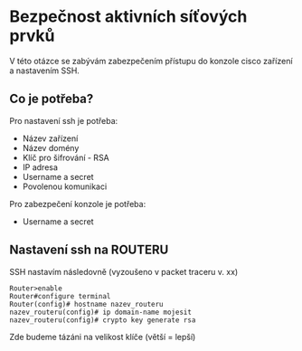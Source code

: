 # Bezpečnost aktivních síťových prvků
V této otázce se zabývám zabezpečením přístupu do konzole cisco zařízení a nastavením SSH.

## Co je potřeba?
Pro nastavení ssh je potřeba:
- Název zařízení
- Název domény
- Klíč pro šifrování - RSA
- IP adresa
- Username a secret
- Povolenou komunikaci

Pro zabezpečení konzole je potřeba:
- Username a secret

## Nastavení ssh na ROUTERU
SSH nastavím následovně (vyzoušeno v packet traceru v. xx)
```
Router>enable
Router#configure terminal
Router(config)# hostname nazev_routeru
nazev_routeru(config)# ip domain-name mojesit
nazev_routeru(config)# crypto key generate rsa 
```
Zde budeme tázáni na velikost klíče (větší = lepší)

```

```